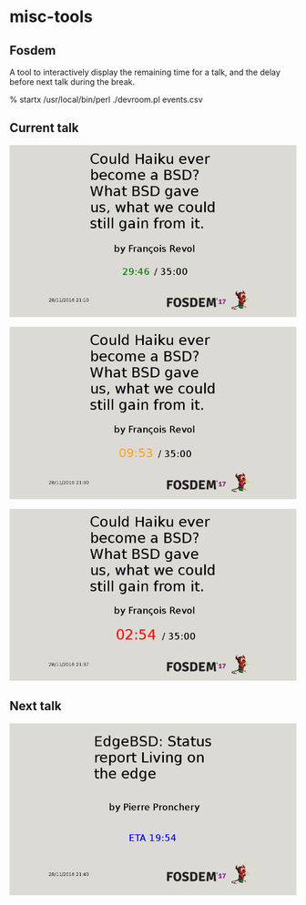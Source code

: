 # misc-tools

## Fosdem

A tool to interactively display the remaining time for a talk,
and the delay before next talk during the break.

% startx /usr/local/bin/perl ./devroom.pl events.csv

## Current talk

![Screenshot 1](/fosdem/green.png)

![Screenshot 2](/fosdem/orange.png)

![Screenshot 2](/fosdem/red.png)

## Next talk

![Screenshot 2](/fosdem/blue.png)
